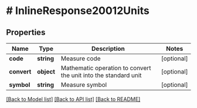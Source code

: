 # # InlineResponse20012Units

## Properties

Name | Type | Description | Notes
------------ | ------------- | ------------- | -------------
**code** | **string** | Measure code | [optional]
**convert** | **object** | Mathematic operation to convert the unit into the standard unit | [optional]
**symbol** | **string** | Measure symbol | [optional]

[[Back to Model list]](../../README.md#models) [[Back to API list]](../../README.md#endpoints) [[Back to README]](../../README.md)
